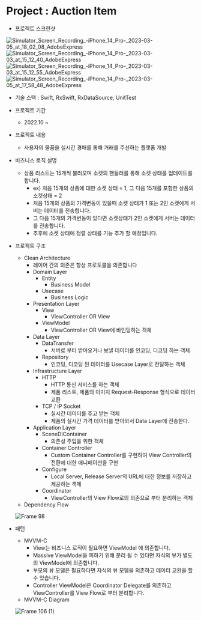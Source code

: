 # Project : Auction Item

- 프로젝트 스크린샷

![Simulator_Screen_Recording_-_iPhone_14_Pro_-_2023-03-05_at_18_02_08_AdobeExpress](https://user-images.githubusercontent.com/78067919/222951475-5cae659c-8769-47c6-b075-7c48b03df477.gif)
![Simulator_Screen_Recording_-_iPhone_14_Pro_-_2023-03-03_at_15_12_40_AdobeExpress](https://user-images.githubusercontent.com/78067919/222949209-a2312756-32ba-466b-af08-bcddaab110a1.gif)
![Simulator_Screen_Recording_-_iPhone_14_Pro_-_2023-03-03_at_15_12_55_AdobeExpress](https://user-images.githubusercontent.com/78067919/222946917-f0838df4-b06b-40e5-8ccd-4eebd0f24085.gif)
![Simulator_Screen_Recording_-_iPhone_14_Pro_-_2023-03-05_at_17_58_48_AdobeExpress](https://user-images.githubusercontent.com/78067919/222951385-6183a7c1-829a-45e5-92f7-c7d27cad3db9.gif)

- 기술 스택 : Swift, RxSwift, RxDataSource, UnitTest
- 프로젝트 기간
    - 2022.10 ~
- 프로젝트 내용
    - 사용자의 물품을 실시간 경매를 통해 거래를 주선하는 플랫폼 개발
- 비즈니스 로직 설명
    - 상품 리스트는 15개씩 불러오며 소켓의 핸들러를 통해 소켓 상태를 업데이트를 합니다.
        - ex) 처음 15개의 상품에 대한 소켓 상태 = 1, 그 다음 15개를 포함한 상품의 소켓상태 = 2
        - 처음 15개의 상품의 가격변동이 있을때 소켓 상태가 1 또는 2인 소켓에게 서버는 데이터를 전송합니다.
        - 그 다음 15개의 가격변동이 있다면 소켓상태가 2인 소켓에게 서버는 데이터를 전송합니다.
        - 추후에 소켓 상태에 정렬 상태를 기능 추가 할 예정입니다.
- 프로젝트 구조
    - Clean Architecture
        - 레이어 간의 의존은 항상 프로토콜을 의존합니다
        - Domain Layer
            - Entity
                - Business Model
            - Usecase
                - Business Logic
        - Presentation Layer
            - View
                - ViewController OR View
            - ViewModel
                - ViewController OR View에 바인딩하는 객체
        - Data Layer
            - DataTransfer
                - 서버로 부터 받아오거나 보낼 데이터를 인코딩, 디코딩 하는 객체
            - Repository
                - 인코딩, 디코딩 된 데이터를 Usecase Layer로 전달하는 객체
        - Infrastructure Layer
            - HTTP
                - HTTP 통신 서비스를 하는 객체
                - 제품 리스트, 제품의 이미지 Request-Response 형식으로 데이터 교환
            - TCP / IP Socket
                - 실시간 데이터를 주고 받는 객체
                - 제품의 실시간 가격 데이터를 받아와서 Data Layer에 전송한다.
        - Application Layer
            - SceneDIContainer
                - 의존성 주입을 위한 객체
            - Container Controller
                - Custom Container Controller를 구현하여 View Controller의 전환에 대한 애니메이션을 구현
            - Configure
                - Local Server, Release Server의 URL에 대한 정보를 저장하고 제공하는 객체
            - Coordinator
                - ViewController의 View Flow로의 의존으로 부터 분리하는 객체
    - Dependency Flow
    
   ![Frame 98](https://user-images.githubusercontent.com/78067919/222644174-259f942d-4795-430a-8bb9-92668a804a71.png)

- 패턴
    - MVVM-C
        - View는 비즈니스 로직이 필요하면 ViewModel 에 의존합니다.
        - Massive ViewModel을 피하기 위해 분리 될 수 있다면 자식의 뷰가 별도의 ViewModel에 의존합니다.
        - 부모의 뷰 모델은 필요하다면 자식의 뷰 모델을 의존하고 데이터 교환을 할 수 있습니다.
        - Controller ViewModel은 Coordinator Delegate를 의존하고 ViewController를 View Flow로 부터 분리합니다.
    - MVVM-C Diagram
    
    ![Frame 106 (1)](https://user-images.githubusercontent.com/78067919/222886284-5fccab70-5198-4f51-8b40-d019d63dabbd.png)

